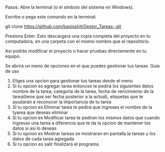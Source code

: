 Pasos:
Abre la terminal (o el símbolo del sistema en Windows).

Escribe o pega este comando en la terminal:

git clone https://github.com/banisshit/Gestor_Tareas-.git

Presiona Enter. Esto descargará una copia completa del proyecto en tu computadora, en una carpeta con el mismo nombre que el repositorio.

Así podrás modificar el proyecto o hacer pruebas directamente en tu equipo.

Se abrirá un menú de opciones en el que puedes gestionar tus tareas.
Guía de uso

1. Eliges una opcion para gestionar tus tareas desde el menu
2. Si tu opcion es agregar tarea
entonces
te pedirá los siguientes datos
nombre de la tarea, categoria de la tarea, fecha de vencimiento de la tarea(tiene que ser fecha posterior a la actual), etiquetas que te ayudarán a reconocer la importancia de tu tarea
3. Si tu opcion es Eliminar tarea
te pedirá que ingreses el nombre de la tyarea que deseas eliminar
4. Si tu opcion es Modificar tarea
te pediran los mismos datos que cuando ingresas una tarea a diferencia que te da la opcion de mantener los datos si así lo deseas
5. Si tu opcion es Mostrar tareas
se mostraran en pantalla la tareas y los datos de cada tarea agregada
6. Si ru opcion es salir
finalizará el programa